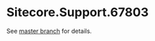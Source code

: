 # Sitecore.Support.67803

See [master branch](https://github.com/sitecoresupport/Sitecore.Support.67803) for details.